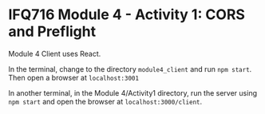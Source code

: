 # IFQ716 Module 4 - Activity 1: CORS and Preflight

Module 4 Client uses React.

In the terminal, change to the directory `module4_client` and run `npm start`. Then open a browser at `localhost:3001`

In another terminal, in the Module 4/Activity1 directory, run the server using `npm start` and open the browser at `localhost:3000/client`.
